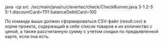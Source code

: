 java -cp src ./src/main/java/ru/clevertec/check/CheckRunner.java 3-1 2-5 5-1 discountCard=1111 balanceDebitCard=100

По команде выше должен сформироваться CSV-файл (result.csv) в корне проекта, содержащий в себе список товаров и их количество с ценой, а также рассчитанную сумму с учетом скидки по предъявленной карте, если она есть.
